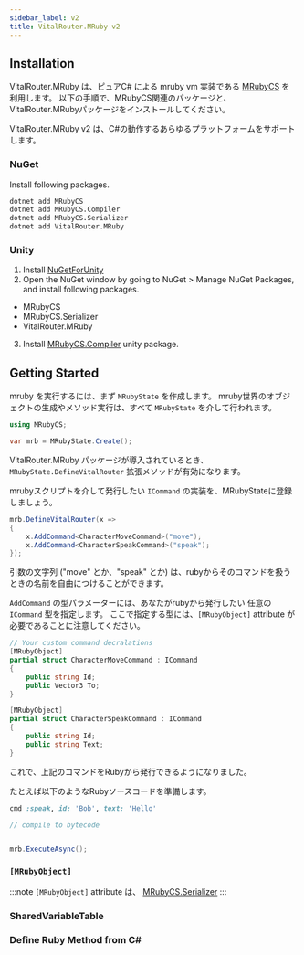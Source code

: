 ```yaml
---
sidebar_label: v2  
title: VitalRouter.MRuby v2
---
```


## Installation

VitalRouter.MRuby は、ピュアC# による mruby vm 実装である [MRubyCS](https://github.com/hadashiA/MRubyCS) を利用します。
以下の手順で、MRubyCS関連のパッケージと、VitalRouter.MRubyパッケージをインストールしてください。

VitalRouter.MRuby v2 は、C#の動作するあらゆるプラットフォームをサポートします。

### NuGet

Install following packages.

```bash
dotnet add MRubyCS 
dotnet add MRubyCS.Compiler 
dotnet add MRubyCS.Serializer 
dotnet add VitalRouter.MRuby 
```

### Unity

1. Install [NuGetForUnity](https://github.com/GlitchEnzo/NuGetForUnity)
2. Open the NuGet window by going to NuGet > Manage NuGet Packages, and install following packages.
  - MRubyCS
  - MRubyCS.Serializer
  - VitalRouter.MRuby
3. Install [MRubyCS.Compiler](https://github.com/hadashiA/MRubyCS?tab=readme-ov-file#mrubycscompiler) unity package.

## Getting Started

mruby を実行するには、まず `MRubyState` を作成します。
mruby世界のオブジェクトの生成やメソッド実行は、すべて `MRubyState` を介して行われます。

```cs
using MRubyCS;

var mrb = MRubyState.Create();
```

VitalRouter.MRuby パッケージが導入されているとき、`MRubyState.DefineVitalRouter` 拡張メソッドが有効になります。

mrubyスクリプトを介して発行したい `ICommand` の実装を、MRubyStateに登録しましょう。

```cs
mrb.DefineVitalRouter(x => 
{
    x.AddCommand<CharacterMoveCommand>("move");
    x.AddCommand<CharacterSpeakCommand>("speak");
});
```

引数の文字列 ("move" とか、"speak" とか) は、rubyからそのコマンドを扱うときの名前を自由につけることができます。

`AddCommand` の型パラメーターには、あなたがrubyから発行したい 任意の `ICommand` 型を指定します。
ここで指定する型には、`[MRubyObject]` attribute が必要であることに注意してください。


```cs
// Your custom command decralations
[MRubyObject]
partial struct CharacterMoveCommand : ICommand
{
    public string Id;
    public Vector3 To;
}

[MRubyObject]
partial struct CharacterSpeakCommand : ICommand
{
    public string Id;
    public string Text;
}
```

これで、上記のコマンドをRubyから発行できるようになりました。

たとえば以下のようなRubyソースコードを準備します。

```ruby
cmd :speak, id: 'Bob', text: 'Hello'
```

```cs
// compile to bytecode


mrb.ExecuteAsync();
```

### `[MRubyObject]`


:::note
`[MRubyObject]` attribute は、 [MRubyCS.Serializer](https://github.com/hadashiA/MRubyCS?tab=readme-ov-file#mrubycsserializer)
:::

### SharedVariableTable

### Define Ruby Method from C#
